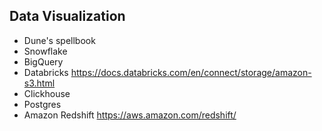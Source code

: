 ## Data Visualization

- Dune's spellbook
- Snowflake
- BigQuery
- Databricks
  <https://docs.databricks.com/en/connect/storage/amazon-s3.html>
- Clickhouse
- Postgres
- Amazon Redshift
  <https://aws.amazon.com/redshift/>
